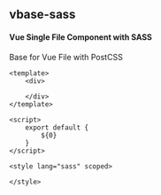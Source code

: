 ## vbase-sass
#### Vue Single File Component with SASS
Base for Vue File with PostCSS
```vue
<template>
	<div>

	</div>
</template>

<script>
	export default {
		${0}
	}
</script>

<style lang="sass" scoped>

</style>
```